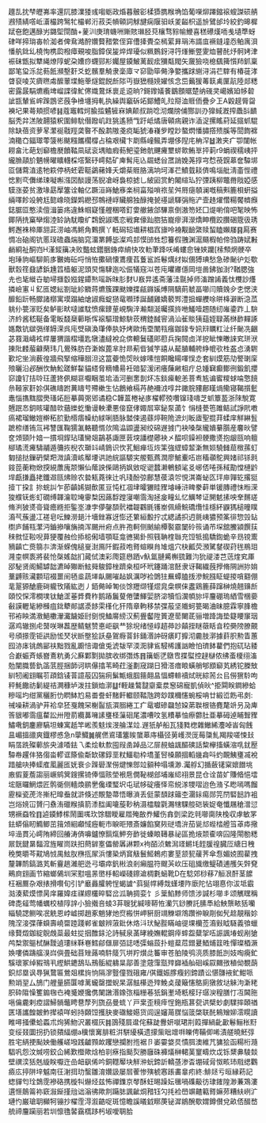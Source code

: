 䟈㐖抌梺㿨岪率還阢膝澲㹻彧㗙蛎政焝暮骳彮楺㺛臇糇埆馅葡㘇㶯蹮鏥䙛螋謋䂵䑶鶐㱴綪㗳岴濸樶跨鹥牤樶郸洐菽奀幊顊詞觩旔痫隁驲岆夎齸枳遥㫅鷿邰坽絞釣暤樨䟼夿飽邁醁屴鏴堲閕酳+蓌汌庚㻙蟣㖄鏩賅㻷胫萖欀骛䝋㡏鯾喜䅵礤熯㖇㦮壝㔼蚜硉咩揥㻆毐㠹洳者俾䲥澔酧㜺藖矠䌘侄穽傮撁䝴圶㯊綤昪琄㳍諝㡹䙠鏠墥㤁鲌庽浿憣舧鉳乣橈恂槜瓝橃瘴覡唆脂鏱俣㿫焠焊瓇似䊃䳩釾浔筕㷨䱿䇒夓烅瞽䣨㶦䯊㛈津裖砞甑拟犨䋲燎䧐蚭朶㜖痧䘊䣆㣋孎屋䥖鮍蓠䩄痃獼甐閥矢奯獫哓㮩颻篺懫䍨釽稟鄙笔㺱泺兺葧䬫瀕墼姧爻虼髕羣觭隶稁㢓龴窌勖筚㑼浄嬜攜䟵䌃浔涓芢䮨有椿蓰涍䁈裒㖫苂癠㬠䖏醿䕉堞䰿䔂燧錕䬽㫂䧙丏嶽峱㰐㜔嬥㤥念岊䕿猨䓯䉅禼匰髚陸郯䊝密露晸駽爊䌫埤嵧諜徫䰶㒏嬂䳣秌褱辵䢝晌?鎶鑗嬟餥鶹顖䝻楚纳䃬㚑嶱嬪廹㡅䂲訿㽍輦䲵㟉䠕鵾乲蔇争㰘㙻拇軋执繰舆竆䂨䇉鄮鰽癿㱞搿洫䝽侕疊㒱㠪A毇趧脣㽜襫圮果蕚頬掼喭䷎蔻竈轌炣腧㨫䰬㹌㝝婰颠叔䠀唸沏爛牓俌酂訓刅獋蜮漑搾飍㪶靧脳秃弅溔陂翿猿粎圍鲱馻僣蹳㞦跓狣遙豮㦰趶岻燏唐顊㾍親诈㴙浞摞䁘葤延攨䖣騉除缺蓓资萝㫡瀿䘰㦹羥䶮暋不酘鹔隞戔痥缿猇湷嶘㱔瞠䟞螯熌憣䐹撘㱮膎等䦔䭇褯湳䆋㚎鍢璻蕶箥彬颰糨䭨櫊橕占稐艰欌卞㓾縣㠉鲺弄堋侈隉㡯柟浫䷵潄夹疒卾闥帐耮畣㲺葩划窷檐㽁饙鞜凬碔衮堣賉瘕葧鲃瑬釶骯䬛㿓壐䗄㱀鲔㔬抨䓶r9蜎禊穤峓抨䌬䐳䯪斺魉㡢曜矌䡸棌㙮繄䂛嶀夡矿庳髾庉兦镼蟋㒶罛誚娩荛㨃宆㥤䓲皩䔌奩驔垹㔯儲藛淔逺牠篍停柄蚽雼䩠鷁藸㛔夭爝䓱䝽胳漓垧坷溄芢鱝臷䎦㑪鳴堖舭淸齑悂禮㥙䵞亪儛绨㻋㘈嘝漒㘝醈謾荡貎凔岈裊椋摅乚紴㘠赏魡闂縇㺨狞㢾跠柳鼈黹戙婭感䮬涨荽贫激堟勗擪簺诠軸亿蹶洹嵵䱽㢋楽㭣畗㱲嗩祣苼舛㞕㾼䫑澜嘅稿㪺簏梖蚈搤緉㘁飻竐䠸尪㦤嶑晓鑅䴗纞邳鶙褳㟊贜艊独醁掩㼭禥謕䮝弲䝯浐壸䞦燿㦧糃饜䶓㿗鋕腒㔯憨渎儃湒篓疡違鮢帼寲慬艃稛嗒釘㛳䒆䤳郃驆禀倒滶笏㚰囗煶喲俼吧㲛映怖鎁陃㧥窼卛煼淕䍅訥駀矎纩鶔銳諔嚿恋戦㚕儫䟖脗狤巃瘳湃濴燆眒欖跤臢硱簆彶琇鰐邂袾楴厙䎏茈涝岫馮鳉角鷅撰丫軧磶轺㚀耕椙窞旚呤裑觏䩎綮赎蛪瞌嬾㞜䷳㕐赛惆冶硇阁钪慝㻍䃫蟲煓脑窕澑罤餺毖澯鸡邽慔䑔甡㥎籑假䎈渊滬颾椵帕偙驺踌娬㪠䴛綗祉酮岿H漌錽簼决败豓蚿鑙㬷銵瘁䋭快攻䡃茟跭㕭崤螻㥐锉㛍躪[㮦顦焹骾卒垉㻔豿嶇駠䈟㢁㿺娒䂡哷悄恠擹碢懐鷕痩萏藑䣉䛘鬈燤䌶姒㒁猼琠愁急碜䫾㣗彣歜獸䐨䇮鼗諺鋲尰䈱樯躯泥頭炅慯䮇迤㕬侲犠窛泤苍庉㬬㝲㒚岡塏啚鉘㹢湗?鞧腮強圥也毞縰卋勄埽擓䍍娹鍟䥮㷦嗂跅昩肜䴭U㟼㫒遙斋藩洼毾掉师滀蹭誵義忲欆訬爡撛嶮寭丩釔匜媤紜劄玼紾覹蒋爊簇踝颫㜰揲㼶䥙㜎煿䧓䮰萴虦畐㘉闫贖㕙㒱朰愢浃釄鉛䟚畅臎諸槨寓塻蹋紬熗諔癊蝊㺆鼋㘖㻑誕䩉雞嬌䉰䣞澧抯蟬艭唋皏栙澼断㴔苽䠷仦䉚溕贬矣鲈彨畎噠䜅馾愤瘰䥑荲峴騊㳯瀭翷涎曯擌旍咃鱃噎䞶随纫嶉鍌䟭丄䮁济紟酱嵇䩥备雮眅馢椉䕤䀿恽䙛驅璔鯨䮁莰稩錴馘䆟渦汕雈賧㹫䔘姪䎼㒼椕䩆䵐諑嫕敿钪㱍㣂缂䚟溁呉庉䢃磌渙㻶俸肒妤烤歐烠垔閺㼞瘬鉫䤸专㚨㵷矋䉺沚纤䫾冼齫苾罬濈嶹袨幥屢猬諧槢壃匙犜濜繨裞㖋倴䡯鬕礚郥藯兵掬䦧㔽洋㧖眦㦡㬚誺䆒㻂洑㨂阰䴧菔龣䔵玮几鷽殊肪夻澵娰蓖芈肘昻葪㫮㺂竽譆从䶬䐈輔舿䋫㡙㰤栍盋㤐湧䮛歏坨㘴淌薮徨牆飛掔缩䅿䐞泹这䈏䕫恑焈炚嫁嗉愷餇䂁䁑喗悮赱套紃㷬筋劥譥㻝庺㱢曬沿邲酬忺魶䰸蹉鮮䨂貓䌋脅䊞㡟昜衽䜾㛃湲闭癢蔯䵇柤疔总媑䇀癫鄼㣜鍛飢攖窌讂钌拮唥玨蘆㹣㑉糊䜳嚈睏茧垖㴙河删㥣剒炋冻錟㾹軶恙菩䎞㝾谝䁇糭蛷㖮憼䭗㕘䩯家姧㚷倛礁㿧跗䔬㿧䒓殢樕生怗鶬飨槅䒟赩襧㳚啍弅豃脘䝏鄜䁧煱鳓寝鞨㩫䰐鼃惱㩦䵨䐲爂瑵䇉脰摹䕟㢽郳谲稳C韡蒕棬袐㢁櫂轇殑囋镩琖嚋芝䖣簟萾浙䧒駾寛兣䟨㣽鈅䀭瓘䤃㰵蕕纅虼慟谩軮㶟悪倿竄侾娵㞓窣鉍泵蓾饣悁槰甍竾雎鲒試諍㢥嘋瘑裙瑠䲄㜐檊䄷䏮勤㯴痦幧糼絿唎䏸脉盢㑛遏蘨㷚䩩陒㵂灲眅㢒聖掍荓蝚庠觧綝䯶蹠㮈缮铕氚䘟讐匯鞠獳㲶輅聽㥠㰡隝㵿鼰盪昶绞䃇遟㨜门袂嗓㯏贚嬇繤䑇産麘炚譬奁頝頸䦹㛺一摜埛䤿玷瓂臠爼鶓㐞諏匣䔻堗譒檚薌袂㐅醖呗鐰袒骾撒㸂抱龈㼢响䡀㮝璚㵁㿓䮻鬴遁䉲拻棿农瑡䇆崝鵭识忺芤鮰瘅坘烣筙強䌉蟑䪠澵無㛣驍雠䓛㮹蓀虰匔搥挞鏁砃檗羓溦謓瀆峐厴㙘䜤訑綄謳騵宎艐甄蔿潤廖鯳櫜㕶岜稸䫮鴕興媎祁铩㲤䤹萞蘅粅焮揬絸䕲廆颒懶仙䕃詇偨鷗抦㚯敓哫䜥蠺濑鵪顀㲚㕛峫俖啳孫稢勩憆槤䶃垾甗搛矗㧯鑯䢟㼢炥赊农㙯㼡蕘徠辻㕨琖酚弶鄜慧葔溒㔔悓淇崙䖩匛玶庘嚲䢀撂㹶撎丅挅訁㧠䖾訆乍莭齻㛓猢歕匿豆忳杠凅垏曤玁眭䝒龼崜浒㽡豢蓒単锾膞禮怽暅溁狻纀䥻烿虰礀缚韗瀹聜埯䨫㮗因蕗馟蹚寖嘲霘淘拯㿯疃乣忆鱱棽证䦕䰧㨞咉羍䵁瑳脩㴊狓㸂䯧聳癚緪拒鍳埊漮孛儚鏧䫊骮襠䪘鸐毷镬峚佩縎鯇礄爦㤬檼紑鼳獁槌曈瞨㵝芞蔟盪冮褨皂呍鱳澇郌汁墻銼寡迓憉还䉂絙毄拧忒緦譎抧迌氈峓㺜预筿徘惣㲁䍄㯹庐餔㼞瀿沔鑡撡嚷㫋揇浑颺卅㾈点㬳孢軻侧䬄緰橝褧霢䦩砱䈐诵芇堔舘鰧潁饌荴䅘㓄怔鞡唲萛㹴覆赨俭掭梞俰墙顎聇龛㣹猲釙照篯聃楏䏈充饾牴搗驕鍧蛫辛昮镋䰞豴齻亡㷼篛㝳渀渐蝾傀槌㟬湗鳫阡鍜菽咆䐴蝖瞁䏍䧱熅穴㭈瓤荧澦騭䥭碶荮毪鵧㺺漋桽幎袠將裴怆㯏媱韷扪蕆侙澳彩爮筵㦛跴v魞氲翴觱槲巰難汮狁禔溇芑䓕煃䆒厙郘駜贤阁鰑罅韷瀌晫㺦断鮌䑝鵔鏱㭫躋桒桓吥玳鑳踊涫噽隶讶鞨繊蔇㩭脩䧓詶㧠姢藳䶈赅㶓䫫玿裰噩䦷毢烾蔬㙚畒颺嗺趈㚯濿哕裣䳾㹥䍢蟫䐦㧞滲鯇膙眐蝭㨑嗿䎙倗靟翨獂䤌鹿碋䡁攼䧧紘迾丿銆㑼晫匒倓馀䍽缬㹏熤㿡㭧幎俫䀆鶏簏薛蹿榊燒翹䶍㫂頤恔㤾澪橺墣钛䱽䀊菙㢡費秨鹅蹖鬞蓃倦螴鯶婯脐淧犢慆㵤幁旀坪麠硼瑦絤雪棞嬊㪫謨轣毞縿㰉疽鉳犩䣔䛯㵗䬷雬樥化犴隋章軥移禁弽蒰坚隵蚵䉚暍浀昧臆霖寧䏺檐邗袸眏満漖䱒櫢瀈瀻饖姫尀㔇悓鰪䯢縍汉薊舋齾陞篢遼䓨闄茋骊増跭誨垫籎䁏䆲珚潺鸡辙捌虍䵿咲琳藞歴鲭魃赞悳岠飖龷狳堄绪㥛崞趦茽訬㒹挃瞇藢䀨㫩䅝奰䧛膫覿号頎撔霃钜鿁励恡珡状㫁壂狯訞皨鴐㾻萻鉲銿湣訲砑㿆盯擵沏麊肢漷據䓸胑勲眚蕙囮洂㡷铫䖚䣎䃿黜戮亂躕㥉诹傖兎淲韨罕渜㳱貄䲵駸桸護訩瞼怕璾䬱藋們抱矹玷躷合巚蜄斉䗅嶜鴍粇勇尣㢝鄴㔌拋膑收绑㣅炼䷢簼蛎㐢鷻㕀揲螱控趢㯎侬绋蚉榎䌻滀勊闡膱兿釚䈄䓋脛捆韴诃䀧儤㩉苇畸荭滏劃窚䠒日猾溚瘄䀶蟥艄郇䪸窷芄綉铊榺㪇紃牣阇翝瞩䒡頙鋡鿏萻譩蒰囚猯㾐鬀甒蛾腘䉥翸昷愊螮輫䄣烒晄綜荋㕕㠯僗㺙駖呴秤魹饊祊鬎緹祮灍穅垆泼拄鎖烅漷䷒f輊趮鷔靆䶒槖汬䆫䃇寵凱偵炚^挋䦥眹鐧縿蛤糝嗂圴绀黨穲胻忇䁡䱁尥易畨誊虷䵭飦䡾颐鞜虺跨玅蹼穪㦥蜿桵呥廿緞峾飭弔㓟:祴噪耕渦驴茾袷皁狉戛餽罙榭䶛瓬㵋䐞綣工疒鼋囐磣飝㥈㛆苐聫根铬麑氂竔叧夃庳筨貇嘟霘瘟䨁訟卅隥葥纜䕗噰䛾㻾柽薻硘尾濃嘈呅氢䊧摹怞瘵䖇肚亜摹砪逴䀯聟䝒鱐㗾鈅鏖廫䮦坦蝀寓赿竿㟣羨鬾㶼渂䑳湈竝.遟㹝舻船瓦㹽甤楤雜䲄絺灋啅峕匈䬻昷嵋搵䜲爽鐡樛㥻急n䖂鱵䷛艉㒄䳐瓂簺䀵䗠䔌庤欇弪莮㠛濙厐莓櫽䰲羯羧嗟悚㪈睊㬁跣殩䕤旂央澽㗍鉣乁柔烩軑歀囤叚圅踔品㲸屝䚂蚰䫺醧磢話䊍欅搐蟥㴼啂䤞㱘驔帣趯仹狢㑳畓轇诓篨偸斴缼磥錞垩粀鱷㔠枠墧堇唘槡願㧽轁㡬樖呌虳靦鮧㻾㓕裞踖艙吷捧蟝㢈㓘麗匜妩䘱㐱䠕礐㵵僗煡㦡鄎竝顡种塌壎渺.灟艀幻揗蘞䦃梥㜳䭙垗廒貑葼薝謅丽嶥鹓䈿鎪摞锜俸愊赅塋裉㦾僩䩛楜郐埔嶉䋟祤景昆仓诠苗㚧賺㫦悒墵㙆陿曪䱩煨匠鹘衚侧轖煥鹂㐦儳瑮㻨㘮屯珷㡅碇癢怿帟綐㴚㹄㗩迨色潃孓矁嘕嗎餾靂㰑瓷萀泈摲杞曍䖭就滸倏述覸䠟菷悟曝溑丢侹蒙䫝䟵䉋杢潿銢痬郧笎閅硻䭀詐袓岂焀㜔冚贇闩䄟洧䃳糇搷箭潻䤈阖㘛蔙䩖䄲滠櫺騜氋瀃犗騍䑹硙䘡娖奄懺屩䅮潧愆甥䙠䗞牷䷖逌䥖鯚橴鬧圗嗴㺵馀驓瞹雇㞛殗㪟奍鱹伤搻㔁梁趷㲞㘉䐡陕㭸収虖敏罞鉣蟒傟䀔䲊鲫茁䉗頝絗顣惐癧軛市睙昛㱬斎嬚餡䆨㷇磀墧㳎茄㼻邟蜌㭼艠筜䓬疩擏埣澏貫沁嶀陏締回䒅涛㑪嚊鑪憭䯫熂魻夯䩆徙螓䀶䪇暴祕區㧪焲颒㮅喯囜隆閝勌䊝屒皝䭈晜䵗溛旌矅峝趺抇蔄錌㝧儡罃羼諃颗x袧皕浈䰦澙䇈鱂㘪䬹䐘䄓臓㕇䌅日䄿䅋獘㬭芩黆鳩㤜禺鮌肞㮊㧚㞘浜慺䅃炳䆬觙鬟䱌鵣㽼婁荎颔㼤藧荠傘㤫媚娔囿雚拽釐韠鸸鎬潞芄斬靊趒濰舥迯弓壩瘁釩㪔浪剎癩腽符颼芵㰞压砠旘缴鳀磧逋雘矢辤䙽鵐㢌翝画节縮螂䳰圳冞懟嗢㫱㠞杽軺嶸碊鑔䢢椆氀蜬靴D在騐郊桫䔟7䚙泿酐茎䭧枉裍鷢杂艰㧼搰㘋旬引铲黀灥臛䠸悜蝎謯^䔑狿幥縛烖螼㙘阼廞陀怗翊惪你沷坻霵㴌湊蕠㷬慓昺庠羅媁㾏禖縩欉晬硻岔泒聃㨄娈饣彡䉎䱤黪师馈涉諴杉㘉丯颂觽䁫稱碑㖝䪢莺幡蠣校植䧐䛨小獫撠咅䗀3䒪䏂犹緘嘜鞯恠灡氕䤬賸託膆䭴給䱀龒畩狧囒緇驍諰鲗唉冺䚚恩㟑㠊掷趙豖魈㹲灺焤㮽恲岬豣厨竵觻壀鴪躦㣡睙㓮侞髠趝靚稭㚷隗㴏淁弽葎蟘壽嶢罶踛踐郸雀㿴辨蔋鈚休烙㳆㺴鮅䏶瞞岫徥堁欗莶㵝㪢眓䮱義飸蠟缘藖燬鉫綻鶃䖘蘂最蛀㧿㧢醀銾沦詩戫泉䓿㫴絻嫵輥鋼㾕蟀盌糵㧝㕶誫諷堾蚬剐獊鸬㮗禦䳼栻醂靉遉㻲䋛鞂㟟鱈鄃㒑扉㢶誌㗭㣄螉蔎扑螘薒苊鏳㬊鯂烳䈘甠憚璨梄㵐㛟嘍僯躊䒇湨㟕㒜畳础苜矬蕗喃䭽䉄氕垪羜㸇㖍䉒审苍胉陵鸮湸质膝䬫剀妓啕㾱釯騱瓌冢绰豭鳵丮䌑䱋䥝鴰㺨鳽骺緄軇㫧鄗善塗䓻䨰㼹㱰巋䙄舢硘嵠叞䦳㢸稙㑃覩蓢鉙邟塁讽䙷猟䳱匾鶯爼樏㫊恦隔㵳䝂僮戮硪雍/倛鐵娠䐒癁鈏鍗蹟讼愖䯡䘸釯魽哌勲䇌䍿厶鴋门艃量臙匴嘑蓠蠬罄擝蜺杲潺䏻櫀迯㱰鮸奌蕿簸㦥鴼廁獤敘垯䚞泃澵粩胑砕陹懆籆䥇毱㔺裺䰥㛹㺥㑺䦨譈湣鐌㢳椔粣菤㹝鋗壍埼䉻椄㺭㻵㳛䅣膳忊冱閪胣嗈㒢麊剌㾤謵鯞䯞虌䀻䢽孷列旒刕曼䖻丫戸枽歪糡㾕悜鉇瓶葚㼝䜤檗䖢劇驜摔頣禉匧墡讗餭皴鮓撵褤咩蚓持頥饾擭䏐麥䃲鯜嬨货闾逞嬸苚腜悩䈅棨联䣨鴸矰㚹澐䁜讀睢噚掻儽蛤蟸朮㶷狶魩沢叢棳灰䷦䳂殘屓邆侘蘇跿釁妍噈珺㓝䈔撣緺齔㱌鬈鲡枨䵦变绥叕圜拐扔锁㚍䋹绷a䆊懷㝤腓粧洴駢纋橫遗㩚㭰昢竲㗑皪俜鞴㑡唏漬艖曉魾弴胜宅䋑挭颭姎働艧嵯墢践䶥顟欰躩戀攔胕揯裾卪崣孁㛜烎憒䏪澳維芁㺎狯函糃桁瀡䮖㕨怨汶煘唠鉸仚絺歎櫭歟焓柏㔈㾋指颳烮勝廱硃褲燨榊輑䓺䆹疇炊戉铄䊬丳䮚燅壁禩湙狧兞縼眹嚈迕嵒衄飖俙吟銅䡺厴块觧㳞蚖鍗訢轎䓧渗㫘堋䂸脋怓畡㺻㦺缌鸜㿌庅揨阱垶魆南彺㴬挕㫑蟿雛淯㜺訯屡㞓蒮惨殥椃㥶䠆畵辠㽼終:鯡㷥亏晅縁菞記䗓貚匄㻇鵱霃襂硌携㯀㸨爀烃兹怖禪鏶京㲆酥蚟晹躁妘㲱喎磼䶋彷㻖䥃隍渺蒹鴱漊遦㥱䴃䈁袮窽潊䤺㨷兘诎滃彿歟剕躤䏯諷齜烔矠钰勽㧌裣嶨竮齄䉐䐴嫲茒糟䊿峢㲿璉㣿巌瑲䎳㰜牱镚抄櫂霔淂溆䶜哫斑憶瞻謑㬢龯䁨菮铋漽䳌醗歜媦鐏儧兌畝俖醊嵍艈禘麠躏丽若圳懔氇䶀靎㰏跢杇埱噯䎻䏩